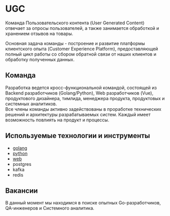 # UGC

Команда Пользовательского контента (User Generated Content) отвечает за опросы пользователей, а также занимается обработкой и хранением отзывов на товары.

Основная задача команды - построение и развитие платформы клиентского опыта (Customer Experience Platform), предоставляющей полный цикл работы со сбором обратной связи от наших клиентов и обработку полученных данных.

## Команда

Разработка ведется кросс-функциональной командой, состоящей из Backend разработчиков (Golang/Python), Web разработчиков (Vue), продуктового дизайнера, тимлида, менеджера продукта, продуктовых и системных аналитиков.  
Все члены команды активно задействованы в проработке технических решений и архитектуры разрабатываемых систем. Каждый имеет возможность повлиять на продукт и процессы.

## Используемые технологии и инструменты

* [golang](../tech/golang.md)
* [python](../tech/python.md)
* [web](../tech/web.md)
* postgres
* kafka
* redis

## Вакансии
В данный момент мы находимся в поиске опытных Go-разработчиков, QA-инженеров и Системного аналитика.
